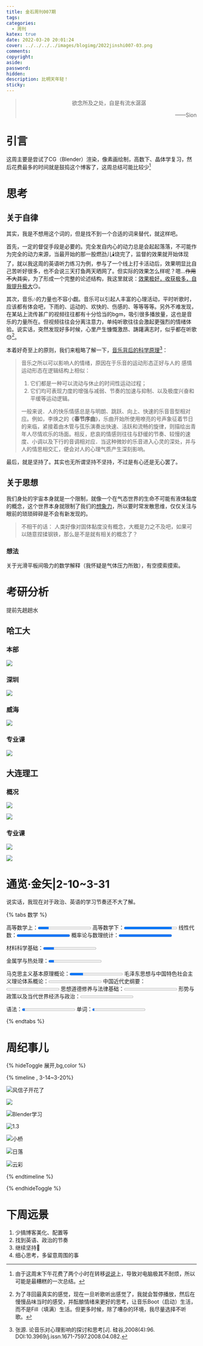 ```yaml
---
title: 金石周刊007期
tags:
categories:
  - 周刊
katex: true
date: 2022-03-20 20:01:24
cover: ../../../../images/blogimg/2022jinshi007-03.png
comments:
copyright:
aside:
password:
hidden:
description: 比明天年轻！
sticky:
---
```


> <center>欲念所及之处，自是有流水潺潺</center>
> <p align="right">——Sion</p>

# 引言

这周主要是尝试了CG（Blender）渲染，像素画绘制，高数下、晶体学复习，然后花费最多的时间就是鼓捣这个博客了，这周总结可能比较少[^1]

# 思考

## 关于自律

其实，我是不想用这个词的，但是找不到一个合适的词来替代，就这样吧。

首先，一定的督促手段是必要的。完全发自内心的动力总是会起起落落，不可能作为完全的动力来源，当最开始的那一股燃劲儿🕯️烧完了，监督的效果就开始体现了，就以我这周的英语听力练习为例，参与了一个线上打卡活动后，效果明显比自己苦听好很多，也不会说三天打鱼两天晒网了。但实际的效果怎么样呢？嗯…~~作用不大其实~~，为了形成一个完整的论述结构，我这里就说：<u>效果极好，收获极多，自我提升极大</u>😏。

其次，音乐🎶的力量也不容小觑。音乐可以引起人丰富的心理活动，平时听歌时，应该都有体会吧，下雨的、运动的、欢快的、伤感的、等等等等。另外不难发现，在某站上流传甚广的视频往往都有十分恰当的bgm，吸引很多播放量，这也是音乐的力量所在。但视频往往会分离注意力，单纯听歌往往会激起更强烈的情绪体验。说实话，突然发现好多时候，心里产生慷慨激昂、踌躇满志时，似乎都在听歌😓[^2]。

本着好奇至上的原则，我们来粗略了解一下，<u>音乐背后的科学原理</u>[^3]：

> 音乐之所以可以影响人的情绪，原因在于乐音的运动形态正好与人的
> 感情运动形态在逻辑结构上相似： 
>
> 1. 它们都是一种可以流动与休止的时间性运动过程；
> 2. 它们均可表现力度的增强与减弱、节奏的加速与抑制、以及极度兴奋和平缓等运动逻辑。
> 
>  一般来说．人的快乐情感总是与明朗、跳跃、向上、快速的乐音音型相对应。例如，李焕之的《**春节序曲**》，乐曲开始所使用嘹亮的号声象征着节日的来临，紧接着由木管与弦乐演奏出快速、活跃和流畅的旋律，则描绘出青年人尽情欢乐的场面。相反，悲哀的情感则往往与舒缓的节奏、较慢的速度、小调以及下行的音调相对应．当这种微妙的乐音进入心灵的深处，并与人的情思相交汇，便会对人的心理气质产生深刻影响。

最后，就是坚持了。其实也无所谓坚持不坚持，不过是有心还是无心罢了。

## 关于思想

我们身处的宇宙本身就是一个限制，就像一个在气态世界的生命不可能有液体黏度的概念，这个世界本身就限制了我们的<u>想象力</u>，所以要时常发散思维，仅仅关注与眼前的琐琐碎碎是不会有新发现的。

> 不相干的话： 人类好像对固体黏度没有概念，大概是力之不及吧，如果可以随意捏揉钢铁，那么是不是就有相关的概念了？

### 想法

关于光滑平板间吸力的数学解释（我怀疑是气体压力所致），有空摸索摸索。

# 考研分析

提前先趟趟水

## 哈工大

### 本部

![](../../../../images/blogimg/2022image-20220320201046710.png)

### 深圳

![](../../../../images/blogimg/2022image-20220320201046710.png)

### 威海

![](../../../../images/blogimg/2022image-20220320201317687.png)

### 专业课

![](../../../../images/blogimg/2022image-20220320201317687.png)



## 大连理工

###  概况

![](../../../../images/blogimg/2022image-20220320202500976.png)

![](../../../../images/blogimg/2022image-20220320202609592.png)

### 专业课

![](../../../../images/blogimg/2022image-20220320202737300.png)

![](C:/Users/agape/AppData/Roaming/Typora/typora-user-images/image-20220320202810773.png)



# 通览·金矢|2-10~3-31

说实话，我现在对于政治、英语的学习节奏还不大了解。

{% tabs 数学 %}
<!-- tab 数学 -->

高等数学上：<progress max="100" value="20" id="progress"></progress>
高等数学下：<progress max="100" value="90" id="progress"></progress>
线性代数：<progress max="100" value="100" id="progress"></progress>
概率论与数理统计：<progress max="100" value="100" id="progress"></progress>

<!-- endtab -->

<!-- tab 专业课 -->

材料科学基础：<progress max="100" value="20" id="progress"></progress>

金属学与热处理：<progress max="100" value="10" id="progress"></progress>

<!-- endtab -->

<!-- tab 政治 -->

马克思主义基本原理概论：<progress max="100" value="25" id="progress"></progress>
毛泽东思想与中国特色社会主义理论体系概论：<progress max="100" value="0" id="progress"></progress>
中国近代史纲要：<progress max="100" value="0" id="progress"></progress>
思想道德修养与法律基础：<progress max="100" value="0" id="progress"></progress>
形势与政策以及当代世界经济与政治：<progress max="100" value="0" id="progress"></progress>

<!-- endtab -->

<!-- tab 英语 -->

语法：<progress max="100" value="5" id="progress"></progress>
单词：<progress max="100" value="4" id="progress"></progress>

<!-- endtab -->
{% endtabs %}

# 周纪事儿

{% hideToggle 展开,bg,color %}

{% timeline ,  3-14~3-20%}

<!-- timeline 周一 -->

![风信子开花了](https://cdn5.telegram-cdn.org/file/ugtkPbFZ8WLIHKZMe4kwClEv1bC0pA-qZZhZdhTgSHMGyQW1E5NLwmqrH_sTAoQxVr23Z1S6R0bNwT59v-BcJPJVke9T0OlxY4A6HkiZ0haiCDVLRgSy_4ZZetgCDsiUnnkexFicYOgsfsFFx08l2ODSNLJ-_F6a7UnK7RM5StFcEHJ-ehSc4u5tLj130qw-492rdmBfyCqWtEXZqnmrIBD5gOgtqPNrPhBtHEuC1WZoFsb7P0PjCFAc91FMDrSdeX0pVb5JvpF-mBa4qxWo81F0E9lrl89hCCxfUQqZEKxCuXG9AYFbZNiQEXfxGSSHdALk5BNfKzWyANmp19VNVg.jpg)

<!-- endtimeline -->
<!-- timeline 周二 -->

![](https://cdn5.telegram-cdn.org/file/MA8klN0ljoG2NNGOsSN0BGHklNdsVsYgRxxT83rBttrs-J2Q2YpunxtQQeaM-ls4yRUpyNLhjEMpDo8NRhhz6AESJw0XujeoqTsGSN7mx0GtU_JndvcxZGt-U0xhy1JR386UGyEBfg29Sw-Itb4IBhM6eKU9YHgOswovH5AUF3cx_kyaO8kiigrwrQ7mJd0GHXnuT-ogL2-hNZ78pvploEto2PV2YEQDy2EnMPoMHRp8R66ljAgmXYHrOQY6hIW03lCAVYk8nUUyylweP3ah26pMO_yQbZ-98VPxdncnvQ0F5tgzH5BIwa8v8wviJBEAgcqIe-GxYeOvmJEkh6q32w.jpg)

<!-- endtimeline -->

<!-- timeline 周三 -->

![Blender学习](https://cdn5.telegram-cdn.org/file/n7SkDVvLYqNllJIJAzqamOa91tyK8ZzbMs9oM8hgFRhBt_uMG98efKmEbM9rdDpBXppERLSSgUK-UNlYGWsEFJA92II3fPgMth_5cMbIxSpftipVxTHPMjGFzCjO3dPYN9s5WhpC4_FeD8v264cztS_qJHu4pOzZ1IM4nY-2r6O1Vigvbnzi_WCmYPIYXVR6AP0iZGUGucmGpFepo6Z81UUG9JPNJ3uy6QVOeBsAEHHtIWkFrBCD5gcrkvkZaXCHIG5BzhfXFepR8NvRd-l7auhd0EtdEdBaQo8QSm_n_3mTopOI9IskZwVDE4Y6_CIHvL_TVywepiYb_ySDV0-A4A.jpg)

<!-- endtimeline -->

<!-- timeline 周四 -->

![1.3](https://cdn5.telegram-cdn.org/file/ibN4q4wyJRGRIGB2X4AcaMGLm2o-LmapW-Jyl-6kbSEmUN-hhNxjD4HxHxkMqnFgcv_tsMjckyZUhZNe3bPSwZY3UCy9IwThTy4RX_ISjA3bS7K8LFfP_3HX8JWIgLoHDxgsGNBl2tk_ls4nRws5ErIy1bx_qSeSQ5BtBD8Me4koK8LpC219KGu1NmNHNrzhdVLse5dJHTT6XirTqXNm8MY_xj84cX01DODoAlSV-FnIHXjeXByqzwYynztQ4MqE0hC_BNyrGDS4VVytQ01iRiHLy8d3kdO409B28Ihj0ZBeW0kvNnuTmR6EQSyLAH9k3zfPl_9JZGWralsCd5jiDA.jpg)

<!-- endtimeline -->

<!-- timeline 周五 -->

![小桥](https://cdn5.telegram-cdn.org/file/Cag9JisWdmPWOgNpuXg-HoIj-8y4-B4LBzVU3ZlCI6H1rqnRh_W6O2pVkmgG3bnSp2MO5yzagjbOtJfsEoC7BFlIskh96kA4KRhRs4ze0k0vuWhrglJts71QkUU-xHUlHVvE1Dc0nCxwBQT8ZG5e83_rYa9SRALXkO0k-Ua7VtxiODMWRLcB14NpEROjF0zMnHMyicLVHE_MCnwVFnHdXJ4DWkBx6KahePS9E7BKvE8JEQm4cn9rfimTFaGNjtlXoy3ltyIlihq0cZSNw_XiuSoxOexOU1E6fm1YZDZp2406qFy3pf-i8EoO87fIwzbBHCZOP8teLL-Xakmh1KXJiA.jpg)

<!-- endtimeline -->

<!-- timeline 周六 -->

![日落](https://cdn5.telegram-cdn.org/file/fU7X6A3C4eHWNVim1WkpcSMIZoEd_nV68RtDoxpOHvIxkwCbGo3OZQpipvh_3r7Mi5pnWpVzL0_B1G-4YdAjF1gEHItZELLXU8tIvq1xG8UJ-uPKU4VKg22MM5Liya64Dx9UPpAvtFvDrJ2NV6Jl9nd-2q3Db87JtTt_Vh1th8IqGYXe9-Idgu8NHvGm-Ep2emxKTdiBEDmrgFoRWGhZpyE6IZRdjHF13MDoKLNyGjkD-CqmQTlazR0Wi_nuI_hve4dSg_VMc7G8u8PFEbeeIqw1WCyJytPcBKItbx44WUk-HG8gADXH1zaCv9v43PmuoOTlLGYlQtT-u5M0bjgpQg.jpg)

<!-- endtimeline -->

<!-- timeline 周日 -->

![云彩](https://cdn5.telegram-cdn.org/file/Z1Rz8z1GHjjkjEjuPsKy36S_h6Q1l9lemO30G7xOuwViT6Q1VZAXUrOH0PT80D-siKMl3eCRQO2_DmE_sG92oSDUCWUEmQTsneWcKsR-kOJEr5klzULt9I40oRt7O02-1f5wllaqlfoslmLK2u_5t-b78pWLOZQWTVnUO4MnCfP3aVvVwayBxPgCubiCTHBNioqJ85VVx4ruppqrLf-jJHXVoKfONyWBICM7Sus9qS0MxWytvGb6hnmlZjl7rm4DHKxYjxBJV9Lgy192AYOJcN9NaMg8p-rBZY2Q8M8DlSZS_BZR54jt587_KQSBvm34eI3OWv5ylDaJwwmNGiNCiw.jpg)

<!-- endtimeline -->

{% endtimeline %}

{% endhideToggle %}

# 下周远景

1. 少搞博客美化、配置等
2. 找到英语、政治的节奏
3. 继续坚持🏃‍
4. 细心思考，多留意周围的事



[^1]:由于这周末下午花费了两个小时在转移[说说](https://www.si-on.top/shuoshuo)上，导致对电脑极其不耐烦，所以可能是最糟糕的一次总结。
[^2]:为了寻回最真实的感觉，现在一旦听歌听出感觉了，我就会暂停播放，然后在慢慢品味当时的感受，并酝酿情绪来更好的思考，让音乐Boot（启动）生活，而不是Fill（填满）生活。但更多时候，除了嘈杂的环境，我尽量选择不听歌。
[^3]:张源. 论音乐对心理影响的探讨和思考[J]. 硅谷,2008(4):96. DOI:10.3969/j.issn.1671-7597.2008.04.082.
